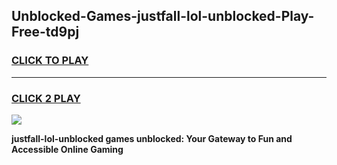 
## Unblocked-Games-justfall-lol-unblocked-Play-Free-td9pj
<h3>
<a href="https://premium76.site?title=justfall-lol-unblocked&ref=19M">CLICK TO PLAY</a></h3>
<hr>

<h3>
<a href="https://premium76.site?title=justfall-lol-unblocked&ref=19M">CLICK 2 PLAY</a>
  
</h3>

<a href="https://premium76.site?title=justfall-lol-unblocked&ref=19M"><img src="https://clearcache.store/games.png"></a>


**justfall-lol-unblocked games unblocked: Your Gateway to Fun and Accessible Online Gaming**
